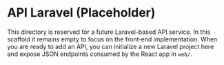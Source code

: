 # API Laravel (Placeholder)

This directory is reserved for a future Laravel-based API service.  In
this scaffold it remains empty to focus on the front‑end implementation.
When you are ready to add an API, you can initialize a new Laravel
project here and expose JSON endpoints consumed by the React app in
`web/`.